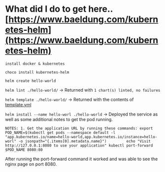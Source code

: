 # What did I do to get here.. [https://www.baeldung.com/kubernetes-helm](https://www.baeldung.com/kubernetes-helm)

`install docker & kubernetes`

`choco install kubernetes-helm`

`helm create hello-world`

`helm lint ./hello-world/` -> Returned with `1 chart(s) linted, no failures`

`helm template ./hello-world/` -> Returned with the contents of [template.yml](./template.yml)

`helm install --name hello-worl ./hello-world` -> Deployed the service as well as some additional notes to get the pod running.

`
    NOTES:
    1. Get the application URL by running these commands:
    export POD_NAME=$(kubectl get pods --namespace default -l "app.kubernetes.io/name=hello-world,app.kubernetes.io/instance=hello-worl" -o jsonpath="{.items[0].metadata.name}")        
    echo "Visit http://127.0.0.1:8080 to use your application"
    kubectl port-forward $POD_NAME 8080:80
`

After running the port-forward command it worked and was able to see the nginx page on port 8080.